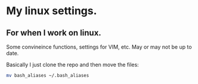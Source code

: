 # My linux settings. 
## For when I work on linux.

Some convineince functions, settings for VIM, etc. May or may not be up to date. 

Basically I just clone the repo and then move the files:

```bash
mv bash_aliases ~/.bash_aliases
```
